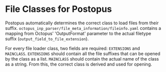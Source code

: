 # File Classes for Postopus

Postopus automatically determines the correct class to load files from their suffix.
`octopus_inp_parser/file_meta_information/fileinfo.yaml` contains a mapping from Octopus' 'OutputFormat' parameter to the actual filetype suffix (`output_field_to_file_extension`).

For every file loader class, two fields are required: `EXTENSIONS` and `MAINCLASS`.
`EXTENSIONS` should contain all the file suffixes that can be opened by the class as a list.
`MAINCLASS` should contain the actual name of the class as a string.
From this, the correct class is derived and used for opening.
